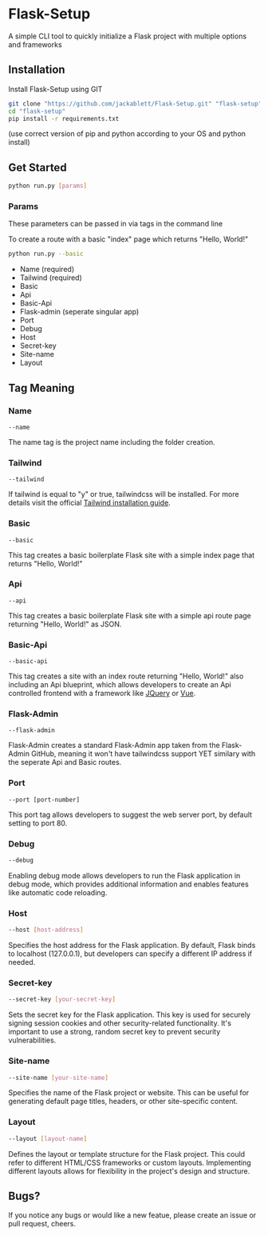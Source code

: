 # Flask-Setup
A simple CLI tool to quickly initialize a Flask project with multiple options and frameworks

## Installation

Install Flask-Setup using GIT

```bash
git clone "https://github.com/jackablett/Flask-Setup.git" "flask-setup"
cd "flask-setup"
pip install -r requirements.txt
```

(use correct version of pip and python according to your OS and python install)

## Get Started

```bash
python run.py [params]
```
### Params

These parameters can be passed in via tags in the command line

To create a route with a basic "index" page which returns "Hello, World!"
```bash
python run.py --basic
```

- Name (required)
- Tailwind (required)
- Basic
- Api
- Basic-Api
- Flask-admin (seperate singular app)
- Port
- Debug
- Host
- Secret-key
- Site-name
- Layout

## Tag Meaning

### Name
```
--name
```
The name tag is the project name including the folder creation.

### Tailwind
```
--tailwind
```
If tailwind is equal to "y" or true, tailwindcss will be installed. For more details visit the official [Tailwind installation guide](https://tailwindcss.com/docs/installation).

### Basic
```
--basic
```
This tag creates a basic boilerplate Flask site with a simple index page that returns "Hello, World!"

### Api
```
--api
```
This tag creates a basic boilerplate Flask site with a simple api route page returning "Hello, World!" as JSON.

### Basic-Api
```
--basic-api
```
This tag creates a site with an index route returning "Hello, World!" also including an Api blueprint, which allows developers to create an Api controlled frontend with a framework like [JQuery](https://jquery.com/) or [Vue](https://vuejs.org/).

### Flask-Admin
```
--flask-admin
```
Flask-Admin creates a standard Flask-Admin app taken from the Flask-Admin GitHub, meaning it won't have tailwindcss support YET similary with the seperate Api and Basic routes.

### Port
```
--port [port-number]
```
This port tag allows developers to suggest the web server port, by default setting to port 80.

### Debug
```bash
--debug
```
Enabling debug mode allows developers to run the Flask application in debug mode, which provides additional information and enables features like automatic code reloading.

### Host
```bash
--host [host-address]
```
Specifies the host address for the Flask application. By default, Flask binds to localhost (127.0.0.1), but developers can specify a different IP address if needed.

### Secret-key
```bash
--secret-key [your-secret-key]
```
Sets the secret key for the Flask application. This key is used for securely signing session cookies and other security-related functionality. It's important to use a strong, random secret key to prevent security vulnerabilities.

### Site-name
```bash
--site-name [your-site-name]
```
Specifies the name of the Flask project or website. This can be useful for generating default page titles, headers, or other site-specific content.

### Layout
```bash
--layout [layout-name]
```
Defines the layout or template structure for the Flask project. This could refer to different HTML/CSS frameworks or custom layouts. Implementing different layouts allows for flexibility in the project's design and structure.

## Bugs?
If you notice any bugs or would like a new featue, please create an issue or pull request, cheers.